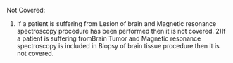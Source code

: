 Not Covered:
1) If a patient is suffering from Lesion of brain and Magnetic resonance spectroscopy procedure has been performed then it is not covered.
2)If a patient is suffering fromBrain Tumor and Magnetic resonance spectroscopy is included in Biopsy of brain tissue procedure then it is not covered.

